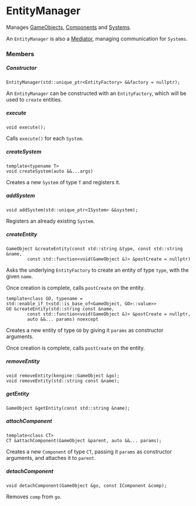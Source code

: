 # EntityManager

Manages [GameObjects](GameObject.md), [Components](Component.md) and [Systems](System.md).

An `EntityManager` is also a [Mediator](putils/mediator/README.md), managing communication for `Systems`.

### Members

##### Constructor

```
EntityManager(std::unique_ptr<EntityFactory> &&factory = nullptr);
```

An `EntityManager` can be constructed with an `EntityFactory`, which will be used to `create` entities.

##### execute

```
void execute();
```

Calls `execute()` for each `System`.

##### createSystem

```
template<typename T>
void createSystem(auto &&...args)
```

Creates a new `System` of type `T` and registers it.

##### addSystem

```
void addSystem(std::unique_ptr<ISystem> &&system);
```

Registers an already existing `System`.

##### createEntity

```
GameObject &createEntity(const std::string &type, const std::string &name,
        const std::function<void(GameObject &)> &postCreate = nullptr)
```

Asks the underlying `EntityFactory` to create an entity of type `type`, with the given `name`.

Once creation is complete, calls `postCreate` on the entity.

```
template<class GO, typename = std::enable_if_t<std::is_base_of<GameObject, GO>::value>>
GO &createEntity(std::string const &name,
        const std::function<void(GameObject &)> &postCreate = nullptr,
        auto &&... params) noexcept
```

Creates a new entity of type `GO` by giving it `params` as constructor arguments.

Once creation is complete, calls `postCreate` on the entity.

##### removeEntity

```
void removeEntity(kengine::GameObject &go);
void removeEntity(std::string const &name);
```

##### getEntity

```
GameObject &getEntity(const std::string &name);
```

##### attachComponent

```
template<class CT>
CT &attachComponent(GameObject &parent, auto &&... params);
```

Creates a new `Component` of type `CT`, passing it `params` as constructor arguments, and attaches it to `parent`.

##### detachComponent

```
void detachComponent(GameObject &go, const IComponent &comp);
```

Removes `comp` from `go`.
